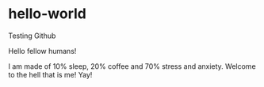 # hello-world
Testing Github

Hello fellow humans!

I am made of 10% sleep, 20% coffee and 70% stress and anxiety. Welcome to the hell that is me! Yay! 
